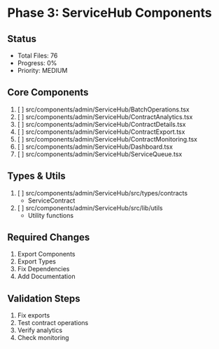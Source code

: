 # Phase 3: ServiceHub Components

## Status
- Total Files: 76
- Progress: 0%
- Priority: MEDIUM

## Core Components
1. [ ] src/components/admin/ServiceHub/BatchOperations.tsx
2. [ ] src/components/admin/ServiceHub/ContractAnalytics.tsx
3. [ ] src/components/admin/ServiceHub/ContractDetails.tsx
4. [ ] src/components/admin/ServiceHub/ContractExport.tsx
5. [ ] src/components/admin/ServiceHub/ContractMonitoring.tsx
6. [ ] src/components/admin/ServiceHub/Dashboard.tsx
7. [ ] src/components/admin/ServiceHub/ServiceQueue.tsx

## Types & Utils
1. [ ] src/components/admin/ServiceHub/src/types/contracts
   - ServiceContract
2. [ ] src/components/admin/ServiceHub/src/lib/utils
   - Utility functions

## Required Changes
1. Export Components
2. Export Types
3. Fix Dependencies
4. Add Documentation

## Validation Steps
1. Fix exports
2. Test contract operations
3. Verify analytics
4. Check monitoring
